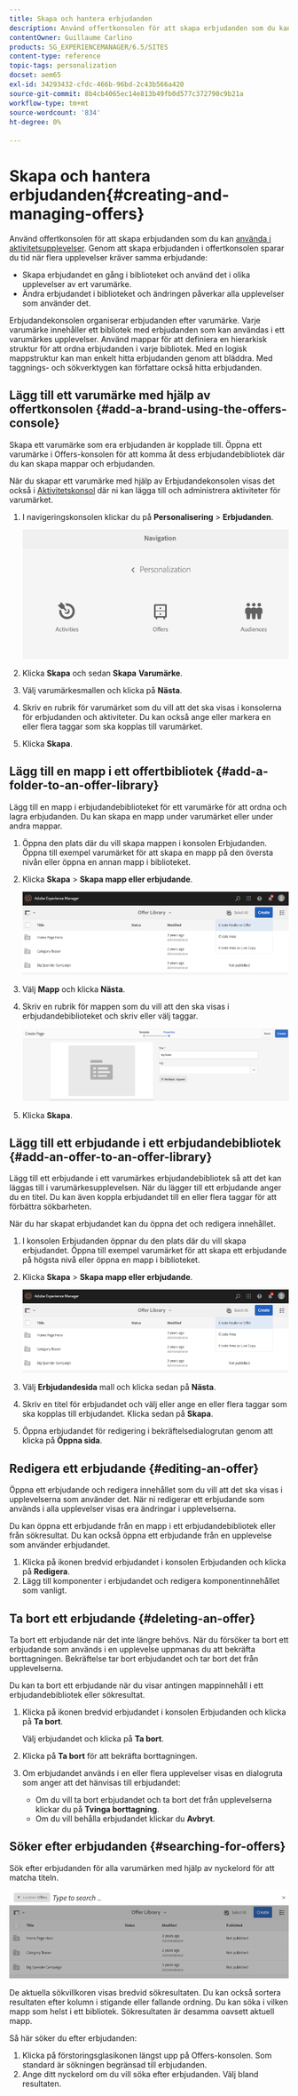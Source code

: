 ```yaml
---
title: Skapa och hantera erbjudanden
description: Använd offertkonsolen för att skapa erbjudanden som du kan använda i aktivitetsupplevelser
contentOwner: Guillaume Carlino
products: SG_EXPERIENCEMANAGER/6.5/SITES
content-type: reference
topic-tags: personalization
docset: aem65
exl-id: 34293432-cfdc-466b-96bd-2c43b566a420
source-git-commit: 8b4cb4065ec14e813b49fb0d577c372790c9b21a
workflow-type: tm+mt
source-wordcount: '834'
ht-degree: 0%

---
```


# Skapa och hantera erbjudanden{#creating-and-managing-offers}

Använd offertkonsolen för att skapa erbjudanden som du kan [använda i aktivitetsupplevelser](/help/sites-authoring/content-targeting-touch.md). Genom att skapa erbjudanden i offertkonsolen sparar du tid när flera upplevelser kräver samma erbjudande:

* Skapa erbjudandet en gång i biblioteket och använd det i olika upplevelser av ert varumärke.
* Ändra erbjudandet i biblioteket och ändringen påverkar alla upplevelser som använder det.

Erbjudandekonsolen organiserar erbjudanden efter varumärke. Varje varumärke innehåller ett bibliotek med erbjudanden som kan användas i ett varumärkes upplevelser. Använd mappar för att definiera en hierarkisk struktur för att ordna erbjudanden i varje bibliotek. Med en logisk mappstruktur kan man enkelt hitta erbjudanden genom att bläddra. Med taggnings- och sökverktygen kan författare också hitta erbjudanden.

## Lägg till ett varumärke med hjälp av offertkonsolen {#add-a-brand-using-the-offers-console}

Skapa ett varumärke som era erbjudanden är kopplade till. Öppna ett varumärke i Offers-konsolen för att komma åt dess erbjudandebibliotek där du kan skapa mappar och erbjudanden.

När du skapar ett varumärke med hjälp av Erbjudandekonsolen visas det också i [Aktivitetskonsol](/help/sites-authoring/activitylib.md) där ni kan lägga till och administrera aktiviteter för varumärket.

1. I navigeringskonsolen klickar du på **Personalisering** > **Erbjudanden**.

   ![screen-shot_2019-03-05at124139-1](assets/screen-shot_2019-03-05at124139-1.png)

1. Klicka **Skapa** och sedan **Skapa** **Varumärke**.
1. Välj varumärkesmallen och klicka på **Nästa**.
1. Skriv en rubrik för varumärket som du vill att det ska visas i konsolerna för erbjudanden och aktiviteter. Du kan också ange eller markera en eller flera taggar som ska kopplas till varumärket.
1. Klicka **Skapa**.

## Lägg till en mapp i ett offertbibliotek {#add-a-folder-to-an-offer-library}

Lägg till en mapp i erbjudandebiblioteket för ett varumärke för att ordna och lagra erbjudanden. Du kan skapa en mapp under varumärket eller under andra mappar.

1. Öppna den plats där du vill skapa mappen i konsolen Erbjudanden. Öppna till exempel varumärket för att skapa en mapp på den översta nivån eller öppna en annan mapp i biblioteket.
1. Klicka **Skapa** > **Skapa mapp eller erbjudande**.

   ![screen-shot_2019-03-05at124557](assets/screen-shot_2019-03-05at124557.png)

1. Välj **Mapp** och klicka **Nästa**.
1. Skriv en rubrik för mappen som du vill att den ska visas i erbjudandebiblioteket och skriv eller välj taggar.

   ![chlimage_1-172](assets/chlimage_1-172.png)

1. Klicka **Skapa**.

## Lägg till ett erbjudande i ett erbjudandebibliotek {#add-an-offer-to-an-offer-library}

Lägg till ett erbjudande i ett varumärkes erbjudandebibliotek så att det kan läggas till i varumärkesupplevelsen. När du lägger till ett erbjudande anger du en titel. Du kan även koppla erbjudandet till en eller flera taggar för att förbättra sökbarheten.

När du har skapat erbjudandet kan du öppna det och redigera innehållet.

1. I konsolen Erbjudanden öppnar du den plats där du vill skapa erbjudandet. Öppna till exempel varumärket för att skapa ett erbjudande på högsta nivå eller öppna en mapp i biblioteket.
1. Klicka **Skapa** > **Skapa mapp eller erbjudande**.

   ![screen-shot_2019-03-05at124557-1](assets/screen-shot_2019-03-05at124557-1.png)

1. Välj **Erbjudandesida** mall och klicka sedan på **Nästa**.
1. Skriv en titel för erbjudandet och välj eller ange en eller flera taggar som ska kopplas till erbjudandet. Klicka sedan på **Skapa**.
1. Öppna erbjudandet för redigering i bekräftelsedialogrutan genom att klicka på **Öppna sida**.

## Redigera ett erbjudande {#editing-an-offer}

Öppna ett erbjudande och redigera innehållet som du vill att det ska visas i upplevelserna som använder det. När ni redigerar ett erbjudande som används i alla upplevelser visas era ändringar i upplevelserna.

Du kan öppna ett erbjudande från en mapp i ett erbjudandebibliotek eller från sökresultat. Du kan också öppna ett erbjudande från en upplevelse som använder erbjudandet.

1. Klicka på ikonen bredvid erbjudandet i konsolen Erbjudanden och klicka på **Redigera**.
1. Lägg till komponenter i erbjudandet och redigera komponentinnehållet som vanligt.

## Ta bort ett erbjudande {#deleting-an-offer}

Ta bort ett erbjudande när det inte längre behövs. När du försöker ta bort ett erbjudande som används i en upplevelse uppmanas du att bekräfta borttagningen. Bekräftelse tar bort erbjudandet och tar bort det från upplevelserna.

Du kan ta bort ett erbjudande när du visar antingen mappinnehåll i ett erbjudandebibliotek eller sökresultat.

1. Klicka på ikonen bredvid erbjudandet i konsolen Erbjudanden och klicka på **Ta bort**.

   Välj erbjudandet och klicka på **Ta bort**.

1. Klicka på **Ta bort** för att bekräfta borttagningen.
1. Om erbjudandet används i en eller flera upplevelser visas en dialogruta som anger att det hänvisas till erbjudandet:

   * Om du vill ta bort erbjudandet och ta bort det från upplevelserna klickar du på **Tvinga borttagning**.
   * Om du vill behålla erbjudandet klickar du **Avbryt**.

## Söker efter erbjudanden {#searching-for-offers}

Sök efter erbjudanden för alla varumärken med hjälp av nyckelord för att matcha titeln.

![screen-shot_2019-03-05at124731](assets/screen-shot_2019-03-05at124731.png)

De aktuella sökvillkoren visas bredvid sökresultaten. Du kan också sortera resultaten efter kolumn i stigande eller fallande ordning. Du kan söka i vilken mapp som helst i ett bibliotek. Sökresultaten är desamma oavsett aktuell mapp.

Så här söker du efter erbjudanden:

1. Klicka på förstoringsglasikonen längst upp på Offers-konsolen. Som standard är sökningen begränsad till erbjudanden.
1. Ange ditt nyckelord om du vill söka efter erbjudanden. Välj bland resultaten.
